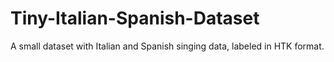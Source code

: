 # Tiny-Italian-Spanish-Dataset
A small dataset with Italian and Spanish singing data, labeled in HTK format.
